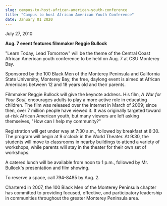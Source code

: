 ```yaml
---
slug: campus-to-host-african-american-youth-conference
title: "Campus to host African American Youth Conference"
date: January 01 2020
---
```


 
<p>July 27, 2010</p>
<p><strong>Aug. 7 event features filmmaker Reggie Bullock</strong></p>
<p>
  "Learn Today, Lead Tomorrow" will be the theme of the Central Coast African
  American youth conference to be held on Aug. 7 at CSU Monterey Bay.
</p>
<p>
  Sponsored by the 100 Black Men of the Monterey Peninsula and California State
  University, Monterey Bay, the free, daylong event is aimed at African
  Americans between 12 and 18 years old and their parents.
</p>
<p>
  Filmmaker Reggie Bullock will give the keynote address. His film,
  <em>A War for Your Soul</em>, encourages adults to play a more active role in
  educating children. The film was released over the Internet in March of 2009;
  since then, over 7 million people have viewed it. It was originally targeted
  toward at-risk African American youth, but many viewers are left asking
  themselves, "How can I help my community?"
</p>
<p>
  Registration will get under way at 7:30 a.m., followed by breakfast at 8:30.
  The program will begin at 9 o'clock in the World Theater. At 9:30, the
  students will move to classrooms in nearby buildings to attend a variety of
  workshops, while parents will stay in the theater for their own set of
  workshops.
</p>
<p>
  A catered lunch will be available from noon to 1 p.m., followed by Mr.
  Bullock's presentation and film showing.
</p>
<p>To reserve a space, call 794-8485 by Aug. 2.</p>
<p>
  Chartered in 2007, the 100 Black Men of the Monterey Peninsula chapter has
  committed to providing focused, effective, and participatory leadership in
  communities throughout the greater Monterey Peninsula area.
</p>
<p></p>
<p></p>
 
